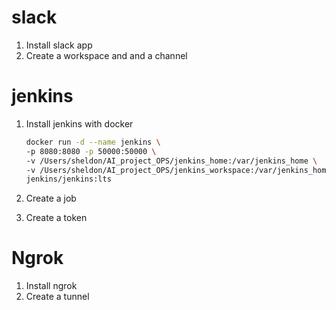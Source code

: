 # slack

1. Install slack app
2. Create a workspace and and a channel

# jenkins

1. Install jenkins with docker

   ```bash
   docker run -d --name jenkins \
   -p 8080:8080 -p 50000:50000 \
   -v /Users/sheldon/AI_project_OPS/jenkins_home:/var/jenkins_home \
   -v /Users/sheldon/AI_project_OPS/jenkins_workspace:/var/jenkins_home/workspace \
   jenkins/jenkins:lts

   ```

2. Create a job
3. Create a token

# Ngrok

1. Install ngrok
2. Create a tunnel
